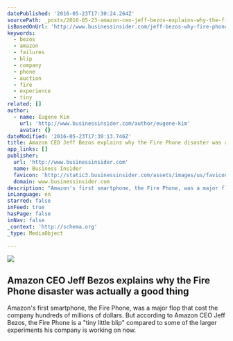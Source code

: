 ```yaml
---
datePublished: '2016-05-23T17:30:24.264Z'
sourcePath: _posts/2016-05-23-amazon-ceo-jeff-bezos-explains-why-the-fire-phone-disaster-w.md
isBasedOnUrl: 'http://www.businessinsider.com/jeff-bezos-why-fire-phone-was-a-good-thing-2016-5?r=US&IR=T&IR=T'
keywords:
  - bezos
  - amazon
  - failures
  - blip
  - company
  - phone
  - auction
  - fire
  - experience
  - tiny
related: []
author:
  - name: Eugene Kim
    url: 'http://www.businessinsider.com/author/eugene-kim'
    avatar: {}
dateModified: '2016-05-23T17:30:13.746Z'
title: Amazon CEO Jeff Bezos explains why the Fire Phone disaster was actually a good thing
app_links: []
publisher:
  url: 'http://www.businessinsider.com'
  name: Business Insider
  favicon: 'http://static3.businessinsider.com/assets/images/us/favicons/favicon.ico?v=BI-US-2016-03-31'
  domain: www.businessinsider.com
description: "Amazon's first smartphone, the Fire Phone, was a major flop that cost the company hundreds of millions of dollars. But according to Amazon CEO Jeff Bezos, the Fire Phone is a \"tiny little blip\" compared to some of the larger experiments his company is working on now."
inLanguage: en
starred: false
inFeed: true
hasPage: false
inNav: false
_context: 'http://schema.org'
_type: MediaObject

---
```

<article style=""><img src="https://s3-us-west-2.amazonaws.com/the-grid-img/p/e12450cdb6a3740d89d79fb339c9904cced47410.jpg" /><h1>Amazon CEO Jeff Bezos explains why the Fire Phone disaster was actually a good thing</h1><p>Amazon's first smartphone, the Fire Phone, was a major flop that cost the company hundreds of millions of dollars. But according to Amazon CEO Jeff Bezos, the Fire Phone is a "tiny little blip" compared to some of the larger experiments his company is working on now.</p></article>